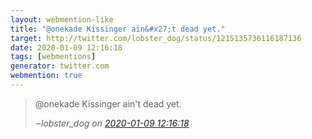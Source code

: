 ```yaml
---
layout: webmention-like
title: "@onekade Kissinger ain&#x27;t dead yet."
target: http://twitter.com/lobster_dog/status/1215135736116187136
date: 2020-01-09 12:16:18
tags: [webmentions]
generator: twitter.com
webmention: true
---
```




<blockquote class="external-citation">
  <p>
    @onekade Kissinger ain&#x27;t dead yet.
  </p>
  <cite>‒<span class="p-author p-name">lobster_dog</span>
    on
    <a href="http://twitter.com/lobster_dog/status/1215135736116187136" rel="external nofollow" target="_blank">2020-01-09 12:16:18</a>
  </cite>
</blockquote>



